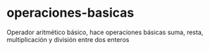 # operaciones-basicas
Operador aritmético básico, hace operaciones básicas suma, resta, multiplicación y división entre dos enteros
